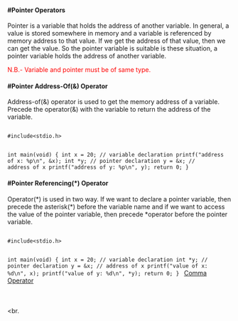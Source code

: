 <h4>#Pointer Operators</h4>
<p>Pointer is a variable that holds the address of another variable. In general, a value is stored somewhere in memory and a variable is referenced by memory address to that value. If we get the address of that value, then we can get the value. So the pointer variable is suitable is these situation, a pointer variable holds the address of another variable.</p>
<p style="color:red;">N.B.- Variable and pointer must be of same type.</p>

<h4>#Pointer Address-Of(&) Operator</h4>
<p>Address-of(&) operator is used to get the memory address of a variable. Precede the operator(&) with the variable to return the address of the variable.</p>
<code>
#include&lt;stdio.h&gt;

int main(void) {
	int x = 20;      // variable declaration
	printf("address of x: %p\n", &x);
	int *y;    		// pointer declaration
	y = &x;			// address of x
	printf("address of y: %p\n", y);
	return 0;
}
</code>

<h4>#Pointer Referencing(*) Operator</h4>
<p>Operator(*) is used in two way. If we want to declare a pointer variable, then precede the asterisk(*) before the variable name and if we want to access the value of the pointer variable, then precede *operator before the pointer variable.</p>
<code>
#include&lt;stdio.h&gt;

int main(void) {
	int x = 20;      // variable declaration
	int *y;    		// pointer declaration
	y = &x;			// address of x
	printf("value of x: %d\n", x);
	printf("value of y: %d\n", *y);
	return 0;
}
</code>
<a href="#" class="post pull-right btn btn-sm btn-info" id="comma_operator">Comma Operator <span class="glyphicon glyphicon-forward"></span></a><br><br><br><br><br.